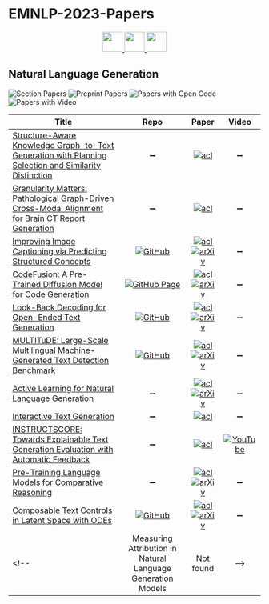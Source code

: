 # EMNLP-2023-Papers

<div align="center">
    <a href="https://github.com/DmitryRyumin/EMNLP-2023-Papers/blob/main/sections/multilinguality-and-linguistic-diversity.md">
        <img src="https://cdn.jsdelivr.net/gh/DmitryRyumin/NewEraAI-Papers@main/images/left.svg" width="40" alt="" />
    </a>
    <a href="https://github.com/DmitryRyumin/EMNLP-2023-Papers/">
        <img src="https://cdn.jsdelivr.net/gh/DmitryRyumin/NewEraAI-Papers@main/images/home.svg" width="40" alt="" />
    </a>
    <a href="https://github.com/DmitryRyumin/EMNLP-2023-Papers/blob/main/sections/nlp-applications.md">
        <img src="https://cdn.jsdelivr.net/gh/DmitryRyumin/NewEraAI-Papers@main/images/right.svg" width="40" alt="" />
    </a>
</div>

## Natural Language Generation

![Section Papers](https://img.shields.io/badge/Section%20Papers-11-42BA16) ![Preprint Papers](https://img.shields.io/badge/Preprint%20Papers-soon-b31b1b) ![Papers with Open Code](https://img.shields.io/badge/Papers%20with%20Open%20Code-soon-1D7FBF) ![Papers with Video](https://img.shields.io/badge/Papers%20with%20Video-1-FF0000)

<!-- 257, 303 -->
| **Title** | **Repo** | **Paper** | **Video** |
|-----------|:--------:|:---------:|:---------:|
| [Structure-Aware Knowledge Graph-to-Text Generation with Planning Selection and Similarity Distinction](https://aclanthology.org/2023.emnlp-main.537) | :heavy_minus_sign: | [![acl](https://img.shields.io/badge/pdf-ACL%20Anthology-CBCBCC.svg)](https://aclanthology.org/2023.emnlp-main.537.pdf) | :heavy_minus_sign: |
| [Granularity Matters: Pathological Graph-Driven Cross-Modal Alignment for Brain CT Report Generation](https://aclanthology.org/2023.emnlp-main.408) | :heavy_minus_sign: | [![acl](https://img.shields.io/badge/pdf-ACL%20Anthology-CBCBCC.svg)](https://aclanthology.org/2023.emnlp-main.408.pdf) | :heavy_minus_sign: |
| [Improving Image Captioning via Predicting Structured Concepts](https://aclanthology.org/2023.emnlp-main.25) | [![GitHub](https://img.shields.io/github/stars/wangting0/SCP-WGCN)](https://github.com/wangting0/SCP-WGCN) | [![acl](https://img.shields.io/badge/pdf-ACL%20Anthology-CBCBCC.svg)](https://aclanthology.org/2023.emnlp-main.25.pdf) <br /> [![arXiv](https://img.shields.io/badge/arXiv-2311.08223-b31b1b.svg)](http://arxiv.org/abs/2311.08223) | :heavy_minus_sign: |
| [CodeFusion: A Pre-Trained Diffusion Model for Code Generation](https://aclanthology.org/2023.emnlp-main.716) | [![GitHub Page](https://img.shields.io/badge/GitHub-Page-159957.svg)](https://github.com/microsoft/prose-benchmarks/tree/main/CodeFusion) | [![acl](https://img.shields.io/badge/pdf-ACL%20Anthology-CBCBCC.svg)](https://aclanthology.org/2023.emnlp-main.716.pdf) <br /> [![arXiv](https://img.shields.io/badge/arXiv-2310.11584-b31b1b.svg)](http://arxiv.org/abs/2310.11584) | :heavy_minus_sign: |
| [Look-Back Decoding for Open-Ended Text Generation](https://aclanthology.org/2023.emnlp-main.66) | [![GitHub](https://img.shields.io/github/stars/xunannancy/LookBackDecoding)](https://github.com/xunannancy/LookBackDecoding) | [![acl](https://img.shields.io/badge/pdf-ACL%20Anthology-CBCBCC.svg)](https://aclanthology.org/2023.emnlp-main.66.pdf) <br /> [![arXiv](https://img.shields.io/badge/arXiv-2305.13477-b31b1b.svg)](http://arxiv.org/abs/2305.13477) | :heavy_minus_sign: |
| [MULTITuDE: Large-Scale Multilingual Machine-Generated Text Detection Benchmark](https://aclanthology.org/2023.emnlp-main.616) | [![GitHub](https://img.shields.io/github/stars/kinit-sk/mgt-detection-benchmark)](https://github.com/kinit-sk/mgt-detection-benchmark) | [![acl](https://img.shields.io/badge/pdf-ACL%20Anthology-CBCBCC.svg)](https://aclanthology.org/2023.emnlp-main.616.pdf) <br /> [![arXiv](https://img.shields.io/badge/arXiv-2310.13606-b31b1b.svg)](http://arxiv.org/abs/2310.13606) | :heavy_minus_sign: |
| [Active Learning for Natural Language Generation](https://aclanthology.org/2023.emnlp-main.611) | :heavy_minus_sign: | [![acl](https://img.shields.io/badge/pdf-ACL%20Anthology-CBCBCC.svg)](https://aclanthology.org/2023.emnlp-main.611.pdf) <br /> [![arXiv](https://img.shields.io/badge/arXiv-2305.15040-b31b1b.svg)](http://arxiv.org/abs/2305.15040) | :heavy_minus_sign: |
| [Interactive Text Generation](https://aclanthology.org/2023.emnlp-main.270) | :heavy_minus_sign: | [![acl](https://img.shields.io/badge/pdf-ACL%20Anthology-CBCBCC.svg)](https://aclanthology.org/2023.emnlp-main.270.pdf) | :heavy_minus_sign: |
| [INSTRUCTSCORE: Towards Explainable Text Generation Evaluation with Automatic Feedback](https://aclanthology.org/2023.emnlp-main.365) | :heavy_minus_sign: | [![acl](https://img.shields.io/badge/pdf-ACL%20Anthology-CBCBCC.svg)](https://aclanthology.org/2023.emnlp-main.365.pdf) | [![YouTube](https://img.shields.io/badge/YouTube-%23FF0000.svg?style=for-the-badge&logo=YouTube&logoColor=white)](https://www.youtube.com/watch?v=YKJLKz1w36s) |
| [Pre-Training Language Models for Comparative Reasoning](https://aclanthology.org/2023.emnlp-main.763) | :heavy_minus_sign: | [![acl](https://img.shields.io/badge/pdf-ACL%20Anthology-CBCBCC.svg)](https://aclanthology.org/2023.emnlp-main.763.pdf) <br /> [![arXiv](https://img.shields.io/badge/arXiv-2305.14457-b31b1b.svg)](http://arxiv.org/abs/2305.14457) | :heavy_minus_sign: |
| [Composable Text Controls in Latent Space with ODEs](https://aclanthology.org/2023.emnlp-main.1030) | [![GitHub](https://img.shields.io/github/stars/guangyliu/LatentOps)](https://github.com/guangyliu/LatentOps) | [![acl](https://img.shields.io/badge/pdf-ACL%20Anthology-CBCBCC.svg)](https://aclanthology.org/2023.emnlp-main.1030.pdf) <br /> [![arXiv](https://img.shields.io/badge/arXiv-2208.00638-b31b1b.svg)](http://arxiv.org/abs/2208.00638) | :heavy_minus_sign: |
<!-- | Measuring Attribution in Natural Language Generation Models | Not found | -->
